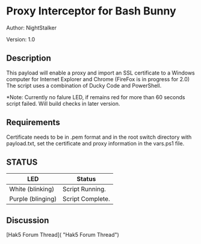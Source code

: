 # Proxy Interceptor for Bash Bunny

Author: NightStalker

Version: 1.0

## Description

This payload will enable a proxy and import an SSL certificate to a Windows
computer for Internet Explorer and Chrome (FireFox is in progress for 2.0)
The script uses a combination of Ducky Code and PowerShell.

*Note: Currently no falure LED, if remains red for more than 60 seconds
script failed. Will build checks in later version.

## Requirements

Certificate needs to be in .pem format and in the root switch directory with
payload.txt, set the certificate and proxy information in the vars.ps1 file.

## STATUS

| LED              | Status                                |
| ---------------- | ------------------------------------- |
| White (blinking) | Script Running.                       |
| Purple (blinging)| Script Complete.                      |

## Discussion

[Hak5 Forum Thread]( "Hak5 Forum Thread")
